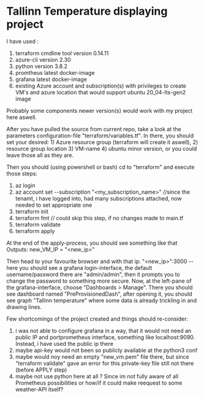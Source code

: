# Tallinn Temperature displaying project

I have used :
   1) terraform cmdline tool version 0.14.11
   2) azure-cli version 2.30 
   3) python  version 3.8.2
   4) promtheus latest docker-image
   5) grafana latest docker-image
   6) existing Azure account and subscription(s) with privileges to create VM's and azure location that would support ubuntu 20_04-lts-gen2 image

Probably some components newer version(s) would work with my project here aswell.

After you have pulled the source from current repo, take a look at the parameters configuration-file "terraform/variables.tf".
In there, you should set your desired: 
     1) Azure resource group (terraform will create it aswell), 
     2) resource group location
     3) VM-name 
     4) ubuntu minor version, or you could leave those all as they are.

Then you should (using powershell or bash) cd to "terraform" and execute those steps:

1) az login
2) az account set --subscription "<my_subscription_name>"  //since the tenamt, i have logged into, had many subscriptions attached, now needed to set appropriate one
3) terraform init
4) terraform fmt // could skip this step, if no changes made to main.tf
5) terraform validate
6) terraform apply

At the end of the apply-process, you should see something like that
Outputs: 
new_VM_IP = "<new_ip>" 

Then head to your favourite browser and with that ip: "<new_ip>":3000  -- here you should see a grafana login-interface, the default username/password there 
are "admin/admin", then it prompts you to change the password to something more secure.
Now, at the left-pane of the grafana-interface, choose "Dashboards > Manage".
There you should see dashboard named "PreProvisionedDash", after opening it, you should see graph "Tallinn temperature" where some data is already trickling in and drawing lines.  


Few shortcomings of the project created and things should re-consider:
   1) i was not able to configure grafana in a way, that it would not need an public IP and portprometheus interface, something like localhost:9090.
      Instead, i have used the public ip there
   2) maybe api-key would not been so publicly available at the python3 conf 
   3) maybe would noy need an empty "new_vm.pem" file there, but since "terraform validate" gave an error for this private-key file still not there (before APPLY step)
   4) maybe not use python here at all ?  Since im not fully aware of all Prometheus possibilities or how/if it could make reequest to some weather-API itself?
